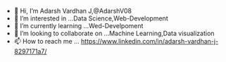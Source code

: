 - 👋 Hi, I’m Adarsh Vardhan J,@AdarshV08
- 👀 I’m interested in ...Data Science,Web-Development
- 🌱 I’m currently learning ...Wed-Develpoment
- 💞️ I’m looking to collaborate on ...Machine Learning,Data visualization
- 📫 How to reach me ... https://www.linkedin.com/in/adarsh-vardhan-j-8297171a7/

<!---
AdarshV08/AdarshV08 is a ✨ special ✨ repository because its `README.md` (this file) appears on your GitHub profile.
You can click the Preview link to take a look at your changes.
--->
